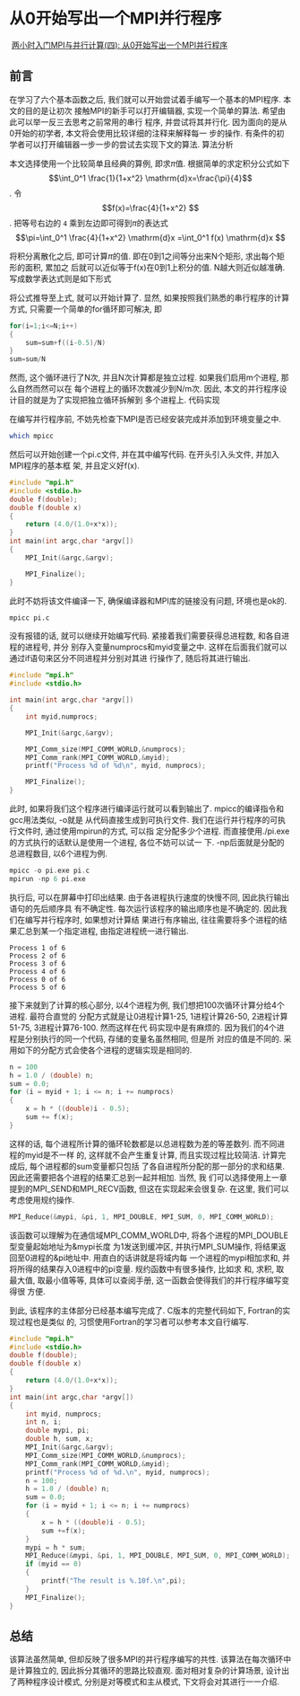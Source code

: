 # 从0开始写出一个MPI并行程序

​ [​两小时入门MPI与并行计算(四): 从0开始写出一个MPI并行程序](https://zhuanlan.zhihu.com/p/399150417)

## 前言

在学习了六个基本函数之后, 我们就可以开始尝试着手编写一个基本的MPI程序.
本文的目的是让初次
接触MPI的新手可以打开编辑器, 实现一个简单的算法. 希望由此可以举一反三去思考之前常用的串行
程序, 并尝试将其并行化. 因为面向的是从0开始的初学者, 本文将会使用比较详细的注释来解释每一
步的操作. 有条件的初学者可以打开编辑器一步一步的尝试去实现下文的算法. 算法分析

本文选择使用一个比较简单且经典的算例, 即求$\pi$值. 根据简单的求定积分公式如下
$$\int_0^1 \frac{1}{1+x^2} \mathrm{d}x=\frac{\pi}{4}$$.
令
$$f(x)=\frac{4}{1+x^2} $$.
把等号右边的 `4` 乘到左边即可得到$\pi$的表达式
$$\pi=\int_0^1 \frac{4}{1+x^2} \mathrm{d}x =\int_0^1 f(x) \mathrm{d}x $$

将积分离散化之后, 即可计算$\pi$的值. 即在0到1之间等分出来N个矩形, 求出每个矩形的面积, 累加之
后就可以近似等于f(x)在0到1上积分的值. N越大则近似越准确. 写成数学表达式则是如下形式

将公式推导至上式, 就可以开始计算了.
显然, 如果按照我们熟悉的串行程序的计算方式, 只需要一个简单的for循环即可解决, 即

```cpp
for(i=1;i<=N;i++)
{
    sum=sum+f((i-0.5)/N)
}
sum=sum/N
```

然而, 这个循环进行了N次, 并且N次计算都是独立过程. 如果我们启用m个进程, 那么自然而然可以在
每个进程上的循环次数减少到N/m次. 因此, 本文的并行程序设计目的就是为了实现把独立循环拆解到
多个进程上. 代码实现

在编写并行程序前, 不妨先检查下MPI是否已经安装完成并添加到环境变量之中.

```bash
which mpicc
```

然后可以开始创建一个pi.c文件, 并在其中编写代码. 在开头引入头文件, 并加入MPI程序的基本框
架, 并且定义好f(x).

```cpp
#include "mpi.h"
#include <stdio.h>
double f(double);
double f(double x)
{
    return (4.0/(1.0+x*x));
}
int main(int argc,char *argv[])
{
    MPI_Init(&argc,&argv);

    MPI_Finalize();
}
```

此时不妨将该文件编译一下, 确保编译器和MPI库的链接没有问题, 环境也是ok的.

```bash
mpicc pi.c
```

没有报错的话, 就可以继续开始编写代码. 紧接着我们需要获得总进程数, 和各自进程的进程号, 并分
别存入变量numprocs和myid变量之中. 这样在后面我们就可以通过if语句来区分不同进程并分别对其进
行操作了, 随后将其进行输出.

```cpp
#include "mpi.h"
#include <stdio.h>

int main(int argc,char *argv[])
{
    int myid,numprocs;

    MPI_Init(&argc,&argv);

    MPI_Comm_size(MPI_COMM_WORLD,&numprocs);
    MPI_Comm_rank(MPI_COMM_WORLD,&myid);
    printf("Process %d of %d\n", myid, numprocs);

    MPI_Finalize();
}
```

此时, 如果将我们这个程序进行编译运行就可以看到输出了. mpicc的编译指令和gcc用法类似, -o就是
从代码直接生成到可执行文件. 我们在运行并行程序的可执行文件时, 通过使用mpirun的方式, 可以指
定分配多少个进程. 而直接使用./pi.exe的方式执行的话默认是使用一个进程, 各位不妨可以试一
下. -np后面就是分配的总进程数目, 以6个进程为例.

```cpp
mpicc -o pi.exe pi.c
mpirun -np 6 pi.exe
```

执行后, 可以在屏幕中打印出结果. 由于各进程执行速度的快慢不同, 因此执行输出语句的先后顺序具
有不确定性. 每次运行该程序的输出顺序也是不确定的. 因此我们在编写并行程序时, 如果想对计算结
果进行有序输出, 往往需要将多个进程的结果汇总到某一个指定进程, 由指定进程统一进行输出.

```log
Process 1 of 6
Process 2 of 6
Process 3 of 6
Process 4 of 6
Process 0 of 6
Process 5 of 6
```

接下来就到了计算的核心部分, 以4个进程为例, 我们想把100次循环计算分给4个进程. 最符合直觉的
分配方式就是让0进程计算1-25, 1进程计算26-50, 2进程计算51-75, 3进程计算76-100. 然而这样在代
码实现中是有麻烦的. 因为我们的4个进程是分别执行的同一个代码, 存储的变量名虽然相同, 但是所
对应的值是不同的. 采用如下的分配方式会使各个进程的逻辑实现是相同的.

```cpp
n = 100
h = 1.0 / (double) n;
sum = 0.0;
for (i = myid + 1; i <= n; i += numprocs)
{
    x = h * ((double)i - 0.5);
    sum += f(x);
}
```

这样的话, 每个进程所计算的循环轮数都是以总进程数为差的等差数列. 而不同进程的myid是不一样
的, 这样就不会产生重复计算, 而且实现过程比较简洁. 计算完成后, 每个进程都的sum变量都只包括
了各自进程所分配的那一部分的求和结果. 因此还需要把各个进程的结果汇总到一起并相加. 当然, 我
们可以选择使用上一章提到的MPI_SEND和MPI_RECV函数, 但这在实现起来会很复杂. 在这里, 我们可以
考虑使用规约操作.

```cpp
MPI_Reduce(&mypi, &pi, 1, MPI_DOUBLE, MPI_SUM, 0, MPI_COMM_WORLD);
```

该函数可以理解为在通信域MPI_COMM_WORLD中, 将各个进程的MPI_DOUBLE型变量起始地址为&mypi长度
为1发送到缓冲区, 并执行MPI_SUM操作, 将结果返回至0进程的&pi地址中. 用直白的话讲就是将域内每
一个进程的mypi相加求和, 并将所得的结果存入0进程中的pi变量. 规约函数中有很多操作, 比如求
和, 求积, 取最大值, 取最小值等等, 具体可以查阅手册, 这一函数会使得我们的并行程序编写变得很
方便.

到此, 该程序的主体部分已经基本编写完成了. C版本的完整代码如下, Fortran的实现过程也是类似
的, 习惯使用Fortran的学习者可以参考本文自行编写.

```cpp
#include "mpi.h"
#include <stdio.h>
double f(double);
double f(double x)
{
    return (4.0/(1.0+x*x));
}
int main(int argc,char *argv[])
{
    int myid, numprocs;
    int n, i;
    double mypi, pi;
    double h, sum, x;
    MPI_Init(&argc,&argv);
    MPI_Comm_size(MPI_COMM_WORLD,&numprocs);
    MPI_Comm_rank(MPI_COMM_WORLD,&myid);
    printf("Process %d of %d.\n", myid, numprocs);
    n = 100;
    h = 1.0 / (double) n;
    sum = 0.0;
    for (i = myid + 1; i <= n; i += numprocs)
    {
        x = h * ((double)i - 0.5);
        sum +=f(x);
    }
    mypi = h * sum;
    MPI_Reduce(&mypi, &pi, 1, MPI_DOUBLE, MPI_SUM, 0, MPI_COMM_WORLD);
    if (myid == 0)
    {
        printf("The result is %.10f.\n",pi);
    }
    MPI_Finalize();
}
```

## 总结

该算法虽然简单, 但却反映了很多MPI的并行程序编写的共性.
该算法在每次循环中是计算独立的, 因此拆分其循环的思路比较直观.
面对相对复杂的计算场景, 设计出了两种程序设计模式,
分别是对等模式和主从模式, 下文将会对其进行一一介绍.
